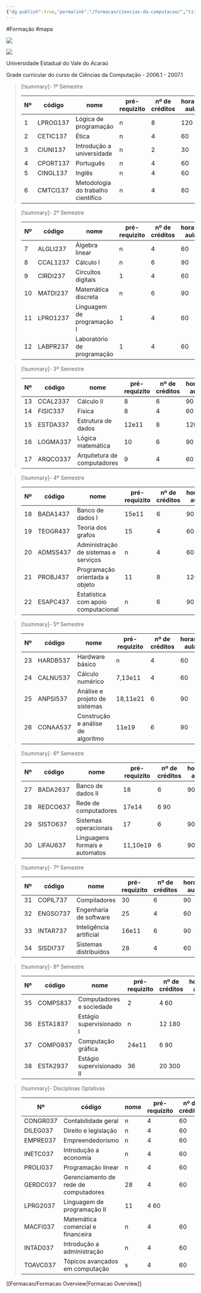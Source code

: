 ```yaml
---
{"dg-publish":true,"permalink":"/formacao/ciencias-da-computacao/","title":"Bacharel em Ciências da Computação","metatags":{"description":"Lista de disciplinas da formação"},"contentClasses":"row-lines row-hover","noteIcon":"default","updated":"2025-07-20T16:58:37.355-03:00"}
---
```


#Formação #mapa

![](https://blogger.googleusercontent.com/img/b/R29vZ2xl/AVvXsEhnzqmToGTx9bmKoj1u3O4GsoQe9oJPidLF9HQ4Kusy1VvTsVS-YMM3S0G90vbjqX2UQ0CbiwQxtrasi-TrVOyRaDYiebGnDJg1MUfm9qUdk0fn7klVTgG49O8vVvYH7WBW9-P5qxZy0PU/s1600/fig128002.png)

![](https://blogger.googleusercontent.com/img/b/R29vZ2xl/AVvXsEhyNtkMqDg1Fm0MmIL6ZOGqpm0ceUvyUbnmmMgnZXSEiNi9jNQYjlKxRNAHG7XM8TrtubnBB5Qxspy0WbRXHWhwo1xEjQj-N6CX64BLAGf0_soqm9hbGqX0SXO9b7GXBYVQ47HZY38tMn0/s1600/fig128130.png)

Universidade Estadual do Vale do Acaraú  
  
Grade curricular do curso de Ciências da Computação - 2006.1 - 2007.1  

>[!summary]- 1º Semestre
>
> | Nº  | código | nome | pré-requizito | nº de créditos | horas-aula |
> | --- | ------ | ---- | ------------- | -------------- | ---------- |
> | 1 | LPROG137 | Lógica de programação | n | 8 | 120  |
> | 2 | CETIC137 | Ética | n | 4 | 60  |
> | 3 | CIUNI137 | Introdução a universidade | n | 2 | 30  |
> | 4 | CPORT137 | Português | n | 4 | 60  |
> | 5 | CINGL137 | Inglês | n | 4 | 60  |
> | 6 | CMTCI137 | Metodologia do trabalho científico | n | 4 | 60  |

>[!summary]- 2º Semestre
>
> | Nº  | código | nome | pré-requizito | nº de créditos | horas-aula |
> | --- | ------ | ---- | ------------- | -------------- | ---------- |
> | 7 | ALGLI237 | Álgebra linear | n |4 |60  |
> | 8 | CCAL1237 | Cálculo I | n | 6 | 90 | 
> | 9 | CIRDI237 | Circuitos digitais | 1 | 4 | 60 |
> | 10|  MATDI237 | Matemática discreta | n | 6 | 90 |
> | 11|  LPRO1237 | Linguagem de programação I | 1 | 4 | 60 |
> | 12|  LABPR237 | Laboratório de programação | 1 | 4 | 60  |

>[!summary]- 3º Semestre
>
> | Nº  | código | nome | pré-requizito | nº de créditos | horas-aula |
> | --- | ------ | ---- | ------------- | -------------- | ---------- |
> |13 | CCAL2337 | Cálculo II | 8 | 6 | 90 |
> |14 | FISIC337 | Física | 8 | 4 | 60 | 
> |15 | ESTDA337 | Estrutura de dados | 12e11 | 8 | 120 |
> |16 | LOGMA337 | Lógica matemática | 10 | 6 | 90  |
> |17 | ARQCO337 | Arquitetura de computadores | 9 | 4 | 60 |

>[!summary]- 4º Semestre
>
> | Nº  | código | nome | pré-requizito | nº de créditos | horas-aula |
> | --- | ------ | ---- | ------------- | -------------- | ---------- |
> | 18 | BADA1437 | Banco de dados I | 15e11 | 6 | 90 | 
> | 19 | TEOGR437 | Teoria dos grafos | 15 | 4 | 60  |
> | 20 | ADMSS437 | Administração de sistemas e serviços | n | 4 | 60  |
> | 21 | PROBJ437 | Programação orientada a objeto |  11 | 8 | 120  |
> | 22 | ESAPC437 | Estatística com apoio computacional | n | 6 | 90  |

>[!summary]- 5º Semestre
>
> | Nº  | código | nome | pré-requizito | nº de créditos | horas-aula |
> | --- | ------ | ---- | ------------- | -------------- | ---------- |
> |23 | HARDB537 | Hardware básico | n | 4 | 60  |
> |24 | CALNU537 | Cálculo numérico |7,13e11 | 4 | 60 |
> |25 | ANPSI537 | Análise e projeto de sistemas | 18,11e21 | 6 | 90  |
> |26 | CONAA537 | Construção e análise de algoritmo | 11e19 | 6 |90  |

>[!summary]- 6º Semestre
>
> | Nº  | código | nome | pré-requizito | nº de créditos | horas-aula |
> | --- | ------ | ---- | ------------- | -------------- | ---------- |
> |27 | BADA2637 | Banco de dados II |18 |6 |90  |
> |28 | REDCO637 | Rede de computadores |17e14 |6 90  |
> |29 | SISTO637 | Sistemas operacionais |17 |6 |90  |
> |30 | LIFAU637 | Linguagens formais e automatos | 11,10e19 |6 |90  |

>[!summary]- 7º Semestre
>
> | Nº  | código | nome | pré-requizito | nº de créditos | horas-aula |
> | --- | ------ | ---- | ------------- | -------------- | ---------- |
> | 31 | COPIL737 | Compiladores |30 |6 |90  |
> | 32 | ENGSO737 | Engenharia de software |25 |4 |60 | 
> | 33 | INTAR737 | Inteligência artificial | 16e11 | 6 |90 | 
> | 34 | SISDI737 | Sistemas distribuídos | 28 | 4 | 60  |

>[!summary]- 8º Semestre
>
> | Nº  | código | nome | pré-requizito | nº de créditos | horas-aula |
> | --- | ------ | ---- | ------------- | -------------- | ---------- |
> | 35 | COMPS837 | Computadores e sociedade | 2 |4 60  |
> | 36 | ESTA1837 | Estágio supervisionado I | n |12 180  |
> | 37 | COMPG937 | Computação gráfica | 24e11 | 6 90  |
> | 38 | ESTA2937 | Estágio supervisionado II | 36 | 20 300  |

>[!summary]- Disciplinas Optativas
>
> | Nº  | código | nome | pré-requizito | nº de créditos | horas-aula |
> | --- | ------ | ---- | ------------- | -------------- | ---------- |
> | CONGR037 | Contabilidade geral |n |4 |60  |
> | DILEG037 | Direito e legislação |n |4 |60 | 
> | EMPRE037 | Empreendedorismo |n |4 |60  |
> | INETC037 | Introdução a economia |n |4 |60  |
> | PROLI037 | Programação linear |n |4 |60  |
> | GERDC037 | Gerenciamento de rede de computadores |28 |4 |60  |
> | LPRG2037 | Linguagem de programação II |11 |4 60  |
> | MACFI037 | Matemática comercial e financeira |n |4 |60  |
> | INTAD037 | Introdução a administração |n |4 |60  |
> | TOAVC037 | Tópicos avançados em computação |s |4 |60|

[[Formacao/Formacao Overview\|Formacao Overview]]
